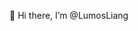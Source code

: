 👋 Hi there, I’m @LumosLiang

<!---
LumosLiang/LumosLiang is a ✨ special ✨ repository because its `README.md` (this file) appears on your GitHub profile.
You can click the Preview link to take a look at your changes.
--->
